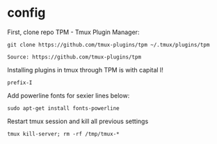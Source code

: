 # config

First, clone repo TPM - Tmux Plugin Manager:
```
git clone https://github.com/tmux-plugins/tpm ~/.tmux/plugins/tpm

Source: https://github.com/tmux-plugins/tpm
```

Installing plugins in tmux through TPM is with capital I!

```
prefix-I
```

Add powerline fonts for sexier lines below:

```
sudo apt-get install fonts-powerline
```


Restart tmux session and kill all previous settings
```
tmux kill-server; rm -rf /tmp/tmux-*
```
